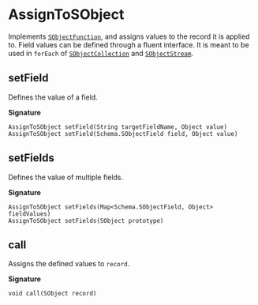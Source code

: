 # AssignToSObject

Implements [`SObjectFunction`](SObjectFunction), and assigns values to the record it is applied to. Field values can be defined through a fluent interface. It is meant to be used in `forEach` of [`SObjectCollection`](../collection/SObjectCollection) and [`SObjectStream`](../stream/SObjectStream).

## setField

Defines the value of a field. 

**Signature**
```apex
AssignToSObject setField(String targetFieldName, Object value)
AssignToSObject setField(Schema.SObjectField field, Object value)
```

## setFields

Defines the value of multiple fields.

**Signature**
```apex
AssignToSObject setFields(Map<Schema.SObjectField, Object> fieldValues)
AssignToSObject setFields(SObject prototype)
```

## call

Assigns the defined values to `record`.

**Signature**
```apex
void call(SObject record)
```